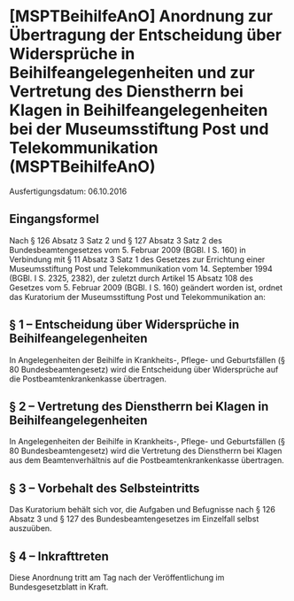 # [MSPTBeihilfeAnO] Anordnung zur Übertragung der Entscheidung über Widersprüche in Beihilfeangelegenheiten und zur Vertretung des Dienstherrn bei Klagen in Beihilfeangelegenheiten bei der Museumsstiftung Post und Telekommunikation  (MSPTBeihilfeAnO)

Ausfertigungsdatum: 06.10.2016

 

## Eingangsformel

Nach § 126 Absatz 3 Satz 2 und § 127 Absatz 3 Satz 2 des Bundesbeamtengesetzes vom 5. Februar 2009 (BGBl. I S. 160) in Verbindung mit § 11 Absatz 3 Satz 1 des Gesetzes zur Errichtung einer Museumsstiftung Post und Telekommunikation vom 14. September 1994 (BGBl. I S. 2325, 2382), der zuletzt durch Artikel 15 Absatz 108 des Gesetzes vom 5. Februar 2009 (BGBl. I S. 160) geändert worden ist, ordnet das Kuratorium der Museumsstiftung Post und Telekommunikation an:


## § 1 – Entscheidung über Widersprüche in Beihilfeangelegenheiten

In Angelegenheiten der Beihilfe in Krankheits-, Pflege- und Geburtsfällen (§ 80 Bundesbeamtengesetz) wird die Entscheidung über Widersprüche auf die Postbeamtenkrankenkasse übertragen.


## § 2 – Vertretung des Dienstherrn bei Klagen in Beihilfeangelegenheiten

In Angelegenheiten der Beihilfe in Krankheits-, Pflege- und Geburtsfällen (§ 80 Bundesbeamtengesetz) wird die Vertretung des Dienstherrn bei Klagen aus dem Beamtenverhältnis auf die Postbeamtenkrankenkasse übertragen.


## § 3 – Vorbehalt des Selbsteintritts

Das Kuratorium behält sich vor, die Aufgaben und Befugnisse nach § 126 Absatz 3 und § 127 des Bundesbeamtengesetzes im Einzelfall selbst auszuüben.


## § 4 – Inkrafttreten

Diese Anordnung tritt am Tag nach der Veröffentlichung im Bundesgesetzblatt in Kraft.
